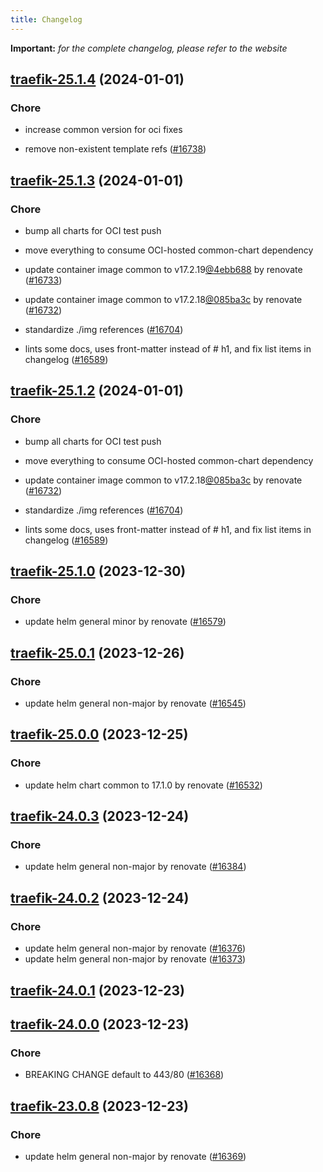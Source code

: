 ```yaml
---
title: Changelog
---
```


**Important:**
*for the complete changelog, please refer to the website*



## [traefik-25.1.4](https://github.com/truecharts/charts/compare/traefik-25.1.3...traefik-25.1.4) (2024-01-01)

### Chore



- increase common version for oci fixes

- remove non-existent template refs ([#16738](https://github.com/truecharts/charts/issues/16738))


## [traefik-25.1.3](https://github.com/truecharts/charts/compare/traefik-25.1.0...traefik-25.1.3) (2024-01-01)

### Chore



- bump all charts for OCI test push

- move everything to consume OCI-hosted common-chart dependency

- update container image common to v17.2.19[@4ebb688](https://github.com/4ebb688) by renovate ([#16733](https://github.com/truecharts/charts/issues/16733))

- update container image common to v17.2.18[@085ba3c](https://github.com/085ba3c) by renovate ([#16732](https://github.com/truecharts/charts/issues/16732))

- standardize ./img references ([#16704](https://github.com/truecharts/charts/issues/16704))

- lints some docs, uses front-matter instead of # h1, and fix list items in changelog ([#16589](https://github.com/truecharts/charts/issues/16589))


## [traefik-25.1.2](https://github.com/truecharts/charts/compare/traefik-25.1.0...traefik-25.1.2) (2024-01-01)

### Chore



- bump all charts for OCI test push

- move everything to consume OCI-hosted common-chart dependency

- update container image common to v17.2.18[@085ba3c](https://github.com/085ba3c) by renovate ([#16732](https://github.com/truecharts/charts/issues/16732))

- standardize ./img references ([#16704](https://github.com/truecharts/charts/issues/16704))

- lints some docs, uses front-matter instead of # h1, and fix list items in changelog ([#16589](https://github.com/truecharts/charts/issues/16589))
## [traefik-25.1.0](https://github.com/truecharts/charts/compare/traefik-25.0.1...traefik-25.1.0) (2023-12-30)

### Chore

- update helm general minor by renovate ([#16579](https://github.com/truecharts/charts/issues/16579))

## [traefik-25.0.1](https://github.com/truecharts/charts/compare/traefik-25.0.0...traefik-25.0.1) (2023-12-26)

### Chore

- update helm general non-major by renovate ([#16545](https://github.com/truecharts/charts/issues/16545))

## [traefik-25.0.0](https://github.com/truecharts/charts/compare/traefik-24.0.3...traefik-25.0.0) (2023-12-25)

### Chore

- update helm chart common to 17.1.0 by renovate ([#16532](https://github.com/truecharts/charts/issues/16532))

## [traefik-24.0.3](https://github.com/truecharts/charts/compare/traefik-24.0.2...traefik-24.0.3) (2023-12-24)

### Chore

- update helm general non-major by renovate ([#16384](https://github.com/truecharts/charts/issues/16384))

## [traefik-24.0.2](https://github.com/truecharts/charts/compare/traefik-24.0.1...traefik-24.0.2) (2023-12-24)

### Chore

- update helm general non-major by renovate ([#16376](https://github.com/truecharts/charts/issues/16376))
- update helm general non-major by renovate ([#16373](https://github.com/truecharts/charts/issues/16373))

## [traefik-24.0.1](https://github.com/truecharts/charts/compare/traefik-24.0.0...traefik-24.0.1) (2023-12-23)

## [traefik-24.0.0](https://github.com/truecharts/charts/compare/traefik-23.0.8...traefik-24.0.0) (2023-12-23)

### Chore

- BREAKING CHANGE default to 443/80 ([#16368](https://github.com/truecharts/charts/issues/16368))

## [traefik-23.0.8](https://github.com/truecharts/charts/compare/traefik-23.0.7...traefik-23.0.8) (2023-12-23)

### Chore

- update helm general non-major by renovate ([#16369](https://github.com/truecharts/charts/issues/16369))

